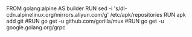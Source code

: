 # 

FROM golang:alpine AS builder
RUN sed -i 's/dl-cdn.alpinelinux.org/mirrors.aliyun.com/g' /etc/apk/repositories
RUN apk add git
#RUN go get -u github.com/gorilla/mux
#RUN go get -u google.golang.org/grpc